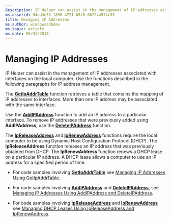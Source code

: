 ```yaml
---
Description: IP Helper can assist in the management of IP addresses associated with interfaces on the local computer. Use the functions described in the following paragraphs for IP address management.
ms.assetid: 94da3e53-1898-4721-b5f0-0b7244574c55
title: Managing IP Addresses
ms.author: windowssdkdev
ms.topic: article
ms.date: 05/31/2018
---
```


# Managing IP Addresses

IP Helper can assist in the management of IP addresses associated with interfaces on the local computer. Use the functions described in the following paragraphs for IP address management.

The [**GetIpAddrTable**](/windows/desktop/api/Iphlpapi/nf-iphlpapi-getipaddrtable) function retrieves a table that contains the mapping of IP addresses to interfaces. More than one IP address may be associated with the same interface.

Use the [**AddIPAddress**](/windows/desktop/api/Iphlpapi/nf-iphlpapi-addipaddress) function to add an IP address to a particular interface. To remove IP addresses that were previously added using **AddIPAddress**, use the [**DeleteIPAddress**](/windows/desktop/api/Iphlpapi/nf-iphlpapi-deleteipaddress) function.

The [**IpReleaseAddress**](/windows/desktop/api/Iphlpapi/nf-iphlpapi-ipreleaseaddress) and [**IpRenewAddress**](/windows/desktop/api/Iphlpapi/nf-iphlpapi-iprenewaddress) functions require the local computer to be using Dynamic Host Configuration Protocol (DHCP). The **IpReleaseAddress** function releases an IP address that was previously obtained from DHCP. The **IpRenewAddress** function renews a DHCP lease on a particular IP address. A DHCP lease allows a computer to use an IP address for a specified period of time.

-   For code samples involving [**GetIpAddrTable**](/windows/desktop/api/Iphlpapi/nf-iphlpapi-getipaddrtable) see [Managing IP Addresses Using GetIpAddrTable](managing-ip-addresses-using-getipaddrtable.md).

-   For code samples involving [**AddIPAddress**](/windows/desktop/api/Iphlpapi/nf-iphlpapi-addipaddress) and [**DeleteIPAddress**](/windows/desktop/api/Iphlpapi/nf-iphlpapi-deleteipaddress), see [Managing IP Addresses Using AddIPAddress and DeleteIPAddress](managing-ip-addresses-using-addipaddress-and-deleteipaddress.md).

-   For code samples involving [**IpReleaseAddress**](/windows/desktop/api/Iphlpapi/nf-iphlpapi-ipreleaseaddress) and [**IpRenewAddress**](/windows/desktop/api/Iphlpapi/nf-iphlpapi-iprenewaddress) see [Managing DHCP Leases Using IpReleaseAddress and IpRenewAddress](managing-dhcp-leases-using-ipreleaseaddress-and-iprenewaddress.md).

 

 



